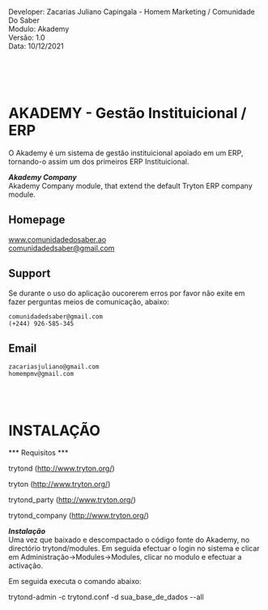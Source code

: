 Developer: Zacarias Juliano Capingala - Homem Marketing / Comunidade Do Saber
<br>
Modulo: Akademy
<br>
Versão: 1.0
<br>
Data: 10/12/2021

<br><br>
AKADEMY - Gestão Instituicional / ERP
====================================================================
O Akademy é um sistema de gestão instituicional apoiado em um ERP, tornando-o assim um dos primeiros
 ERP Instituicional.


***Akademy Company***
<br>
Akademy Company module, that extend the default Tryton ERP company module.


Homepage
--------
www.comunidadedosaber.ao <br>
comunidadedsaber@gmail.com

Support
---------------------   
Se durante o uso do aplicação oucorerem erros por favor não exite em fazer
 perguntas meios de comunicação, abaixo:
    
    comunidadedsaber@gmail.com
    (+244) 926-585-345


Email
---------------------
    zacariasjuliano@gmail.com
    homempmv@gmail.com

<br><br>

INSTALAÇÃO
====================================================================
*** Requisitos ***

trytond (http://www.tryton.org/)

tryton (http://www.tryton.org/)

trytond_party (http://www.tryton.org/)

trytond_company (http://www.tryton.org/)


***Instalação***
<br>
Uma vez que baixado e descompactado o código fonte do Akademy,  no
directório trytond/modules. Em seguida efectuar o login no sistema e clicar em 
Administração->Modules->Modules, clicar no modulo e efectuar a activação.

Em seguida executa o comando abaixo:

trytond-admin -c trytond.conf -d sua_base_de_dados --all


